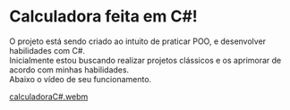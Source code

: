 # Calculadora feita em C#!
O projeto está sendo criado ao intuito de praticar POO, e desenvolver habilidades com C#. </br>
Inicialmente estou buscando realizar projetos clássicos e os aprimorar de acordo com minhas habilidades. </br>
Abaixo o vídeo de seu funcionamento.</br>

[calculadoraC#.webm](https://github.com/Geovannalessa/CalculadoraC-/assets/91286117/216847c6-81ca-4dc7-b78c-add13d18f37b)

